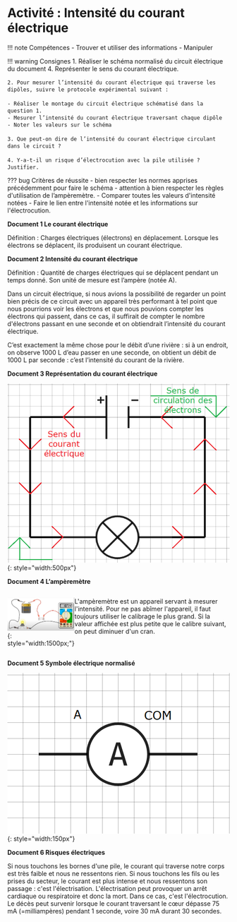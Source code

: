 # Activité : Intensité du courant électrique

!!! note Compétences
    - Trouver et utiliser des informations
    - Manipuler
  
!!! warning Consignes
    1. Réaliser le schéma normalisé du circuit électrique du document 4. Représenter le sens du courant électrique.

    2. Pour mesurer l’intensité du courant électrique qui traverse les dipôles, suivre le protocole expérimental suivant :

    - Réaliser le montage du circuit électrique schématisé dans la question 1.
    - Mesurer l’intensité du courant électrique traversant chaque dipôle
    - Noter les valeurs sur le schéma

    3. Que peut-on dire de l’intensité du courant électrique circulant dans le circuit ?

    4. Y-a-t-il un risque d’électrocution avec la pile utilisée ? Justifier. 

??? bug Critères de réussite
    - bien respecter les normes apprises précédemment pour faire le schéma
    - attention à bien respecter les règles d'utilisation de l’ampèremètre.
    - Comparer toutes les valeurs d'intensité notées
    - Faire le lien entre l'intensité notée et les informations sur l'électrocution.


**Document 1 Le courant électrique**

Définition : Charges électriques (électrons) en déplacement. Lorsque les électrons se déplacent, ils produisent un courant électrique.

**Document 2 Intensité du courant électrique**

Définition : Quantité de charges électriques qui se déplacent pendant un temps donné. Son unité de mesure est l’ampère (notée A).

Dans un circuit électrique, si nous avions la possibilité de regarder un point bien précis de ce circuit avec un appareil très performant à tel point que nous pourrions voir les électrons et que nous pouvions compter les électrons qui passent, dans ce cas, il suffirait de compter le nombre d'électrons passant en une seconde et on obtiendrait l’intensité du courant électrique.

C’est exactement la même chose pour le débit d’une rivière : si à un endroit, on observe 1000 L d’eau passer en une seconde, on obtient un débit de 1000 L par seconde : c’est l’intensité du courant de la rivière.


**Document 3 Représentation du courant électrique**


![](Pictures/schemaCourantElectrique.png){: style="width:500px"}

**Document 4 L’ampèremètre**

<div markdown style="display: flex; flex-direction:row" > 

![](Pictures/mesureCourantelectrique.png){: style="width:1500px;"}

L'ampèremètre est un appareil servant à mesurer l'intensité. Pour ne pas abîmer l'appareil, il faut toujours utiliser le calibrage le plus grand. Si la valeur affichée est plus petite que le calibre suivant, on peut diminuer d'un cran.


</div>

**Document 5 Symbole électrique normalisé**

![](Pictures/schemaAmperemetre.png){: style="width:150px"}

**Document 6 Risques électriques**

Si nous touchons les bornes d'une pile, le courant qui traverse notre corps est très faible et nous ne ressentons rien. Si nous touchons les fils ou les prises du secteur, le courant est plus intense et nous ressentons son passage : c'est l'électrisation. L'électrisation peut provoquer un arrêt cardiaque ou respiratoire et donc la mort. Dans ce cas, c'est l'électrocution.
Le décès peut survenir lorsque le courant traversant le cœur dépasse 75 mA (=milliampères) pendant 1 seconde, voire 30 mA durant 30 secondes.
